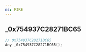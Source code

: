 ```yaml
---
ns: FIRE
---
```

## _0x754937C28271BC65

```c
// 0x754937C28271BC65
Any _0x754937C28271BC65();
```

